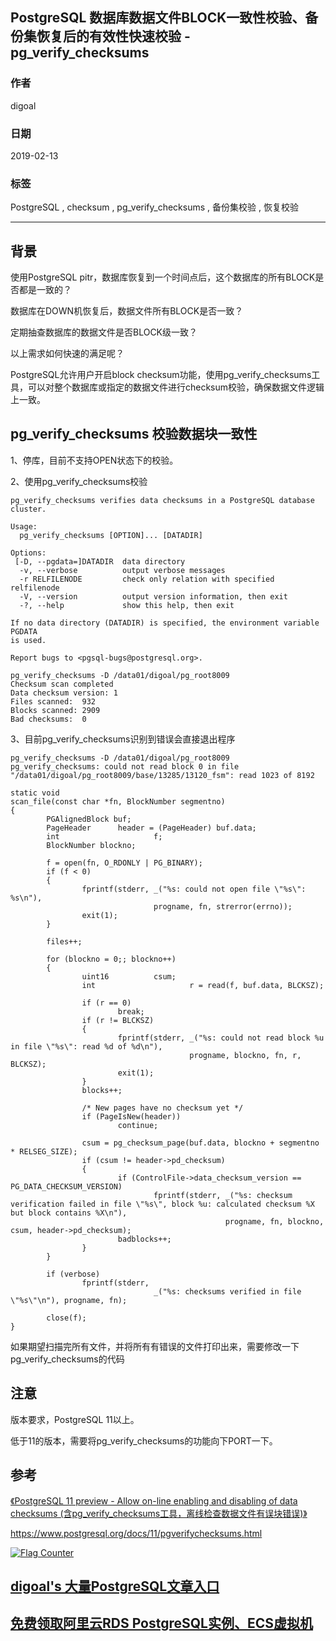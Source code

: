 ## PostgreSQL 数据库数据文件BLOCK一致性校验、备份集恢复后的有效性快速校验 - pg_verify_checksums  
                                                                               
### 作者                                                                               
digoal                                                                               
                                                                               
### 日期                                                                               
2019-02-13                                                                           
                                                                               
### 标签                                                                               
PostgreSQL , checksum , pg_verify_checksums , 备份集校验 , 恢复校验   
                                                                               
----                                                                               
                                                                               
## 背景           
使用PostgreSQL pitr，数据库恢复到一个时间点后，这个数据库的所有BLOCK是否都是一致的？  
  
数据库在DOWN机恢复后，数据文件所有BLOCK是否一致？  
  
定期抽查数据库的数据文件是否BLOCK级一致？  
  
以上需求如何快速的满足呢？  
  
PostgreSQL允许用户开启block checksum功能，使用pg_verify_checksums工具，可以对整个数据库或指定的数据文件进行checksum校验，确保数据文件逻辑上一致。  
  
## pg_verify_checksums 校验数据块一致性   
1、停库，目前不支持OPEN状态下的校验。  
  
2、使用pg_verify_checksums校验  
  
```  
pg_verify_checksums verifies data checksums in a PostgreSQL database cluster.  
  
Usage:  
  pg_verify_checksums [OPTION]... [DATADIR]  
  
Options:  
 [-D, --pgdata=]DATADIR  data directory  
  -v, --verbose          output verbose messages  
  -r RELFILENODE         check only relation with specified relfilenode  
  -V, --version          output version information, then exit  
  -?, --help             show this help, then exit  
  
If no data directory (DATADIR) is specified, the environment variable PGDATA  
is used.  
  
Report bugs to <pgsql-bugs@postgresql.org>.  
```  
  
```  
pg_verify_checksums -D /data01/digoal/pg_root8009  
Checksum scan completed  
Data checksum version: 1  
Files scanned:  932  
Blocks scanned: 2909  
Bad checksums:  0  
```  
  
3、目前pg_verify_checksums识别到错误会直接退出程序  
  
```  
pg_verify_checksums -D /data01/digoal/pg_root8009   
pg_verify_checksums: could not read block 0 in file "/data01/digoal/pg_root8009/base/13285/13120_fsm": read 1023 of 8192  
```  
  
  
```  
static void  
scan_file(const char *fn, BlockNumber segmentno)  
{  
        PGAlignedBlock buf;  
        PageHeader      header = (PageHeader) buf.data;  
        int                     f;  
        BlockNumber blockno;  
  
        f = open(fn, O_RDONLY | PG_BINARY);  
        if (f < 0)  
        {  
                fprintf(stderr, _("%s: could not open file \"%s\": %s\n"),  
                                progname, fn, strerror(errno));  
                exit(1);  
        }  
  
        files++;  
  
        for (blockno = 0;; blockno++)  
        {  
                uint16          csum;  
                int                     r = read(f, buf.data, BLCKSZ);  
  
                if (r == 0)  
                        break;  
                if (r != BLCKSZ)  
                {  
                        fprintf(stderr, _("%s: could not read block %u in file \"%s\": read %d of %d\n"),  
                                        progname, blockno, fn, r, BLCKSZ);  
                        exit(1);  
                }  
                blocks++;  
  
                /* New pages have no checksum yet */  
                if (PageIsNew(header))  
                        continue;  
  
                csum = pg_checksum_page(buf.data, blockno + segmentno * RELSEG_SIZE);  
                if (csum != header->pd_checksum)  
                {  
                        if (ControlFile->data_checksum_version == PG_DATA_CHECKSUM_VERSION)  
                                fprintf(stderr, _("%s: checksum verification failed in file \"%s\", block %u: calculated checksum %X but block contains %X\n"),  
                                                progname, fn, blockno, csum, header->pd_checksum);  
                        badblocks++;  
                }  
        }  
  
        if (verbose)  
                fprintf(stderr,  
                                _("%s: checksums verified in file \"%s\"\n"), progname, fn);  
  
        close(f);  
}  
```  
  
如果期望扫描完所有文件，并将所有有错误的文件打印出来，需要修改一下pg_verify_checksums的代码  
  
## 注意
版本要求，PostgreSQL 11以上。  
  
低于11的版本，需要将pg_verify_checksums的功能向下PORT一下。    
  
## 参考  
[《PostgreSQL 11 preview - Allow on-line enabling and disabling of data checksums (含pg_verify_checksums工具，离线检查数据文件有误块错误)》](201804/20180407_03.md)    
  
https://www.postgresql.org/docs/11/pgverifychecksums.html  
    
  
<a rel="nofollow" href="http://info.flagcounter.com/h9V1"  ><img src="http://s03.flagcounter.com/count/h9V1/bg_FFFFFF/txt_000000/border_CCCCCC/columns_2/maxflags_12/viewers_0/labels_0/pageviews_0/flags_0/"  alt="Flag Counter"  border="0"  ></a>  
  
  
## [digoal's 大量PostgreSQL文章入口](https://github.com/digoal/blog/blob/master/README.md "22709685feb7cab07d30f30387f0a9ae")
  
  
## [免费领取阿里云RDS PostgreSQL实例、ECS虚拟机](https://free.aliyun.com/ "57258f76c37864c6e6d23383d05714ea")
  
